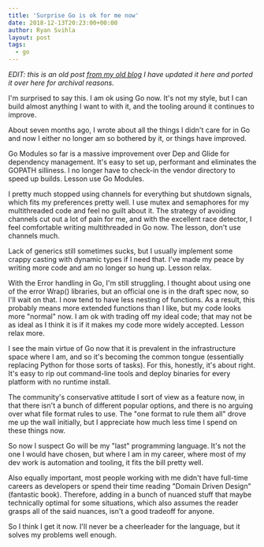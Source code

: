 ```yaml
---
title: 'Surprise Go is ok for me now'
date: 2018-12-13T20:23:00+00:00
author: Ryan Svihla
layout: post
tags:
  - go
---
```


*EDIT: this is an old post [from my old blog](https://lostechies.com/ryansvihla/2018/12/13/surprise-go-is-ok/) I have updated it here and ported it over here for archival reasons.*

I'm surprised to say this. I am ok using Go now. It's not my style, but I can build almost anything I want to with it, and the tooling around it continues to improve.

About seven months ago, I wrote about all the things I didn't care for in Go and now I either no longer am so bothered by it, or things have improved.

Go Modules so far is a massive improvement over Dep and Glide for dependency management. It's easy to set up, performant and eliminates the GOPATH silliness. I no longer have to check-in the vendor directory to speed up builds. Lesson use Go Modules.

I pretty much stopped using channels for everything but shutdown signals, which fits my preferences pretty well. I use mutex and semaphores for my multithreaded code and feel no guilt about it. The strategy of avoiding channels cut out a lot of pain for me, and with the excellent race detector, I feel comfortable writing multithreaded in Go now. The lesson, don't use channels much.

Lack of generics still sometimes sucks, but I usually implement some crappy casting with dynamic types if I need that. I've made my peace by writing more code and am no longer so hung up. Lesson relax.

With the Error handling in Go, I'm still struggling. I thought about using one of the error Wrap() libraries, but an official one is in the draft spec now, so I'll wait on that. I now tend to have less nesting of functions. As a result, this probably means more extended functions than I like, but my code looks more "normal" now. I am ok with trading off my ideal code; that may not be as ideal as I think it is if it makes my code more widely accepted. Lesson relax more.

I see the main virtue of Go now that it is prevalent in the infrastructure space where I am, and so it's becoming the common tongue (essentially replacing Python for those sorts of tasks). For this, honestly, it's about right. It's easy to rip out command-line tools and deploy binaries for every platform with no runtime install.

The community's conservative attitude I sort of view as a feature now, in that there isn't a bunch of different popular options, and there is no arguing over what file format rules to use. The "one format to rule them all" drove me up the wall initially, but I appreciate how much less time I spend on these things now.

So now I suspect Go will be my "last" programming language. It's not the one I would have chosen, but where I am in my career, where most of my dev work is automation and tooling, it fits the bill pretty well.

Also equally important, most people working with me didn't have full-time careers as developers or spend their time reading "Domain Driven Design" (fantastic book). Therefore, adding in a bunch of nuanced stuff that maybe technically optimal for some situations, which also assumes the reader grasps all of the said nuances, isn't a good tradeoff for anyone.

So I think I get it now. I'll never be a cheerleader for the language, but it solves my problems well enough.
